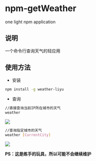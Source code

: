 # npm-getWeather
one light npm application

## 说明
一个命令行查询天气的轻应用

## 使用方法
- 安装
```bash
npm install -g weather-liyu
```
- 查询
```bash
//直接查询当前IP所在城市的天气
weather
```
![](https://ws1.sinaimg.cn/large/889b2f7fgy1fikyhx1oy8j207m03fwee.jpg)

```bash
//查询指定城市的天气
weather [CurrentCity]
```
![](https://ws1.sinaimg.cn/large/889b2f7fgy1fikyizo1p1j207903gjrm.jpg)

**PS：这是练手的玩具，所以可能不会继续维护**